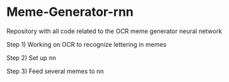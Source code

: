 # Meme-Generator-rnn
Repository with all code related to the OCR meme generator neural network

Step 1)
Working on OCR to recognize lettering in memes 

Step 2) Set up nn

Step 3) Feed several memes to nn 
